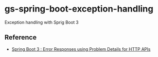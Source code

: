 # gs-spring-boot-exception-handling

Exception handling with Sprig Boot 3

## Reference

- [Spring Boot 3 : Error Responses using Problem Details for HTTP APIs](https://www.sivalabs.in/spring-boot-3-error-reporting-using-problem-details/)
